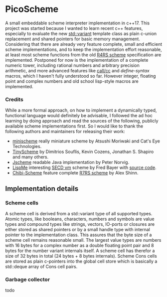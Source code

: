 PicoScheme
==========

A small embeddable scheme interpreter implementation in c++17. This project was
started because I wanted to learn recent c++ features, especially to evaluate the
new [std::variant] template class as plain c-union replacement and shared pointers
for basic memory management. Considering that there are already very feature
complete, small and efficient scheme implementations, and to keep
the implementation effort reasonable, at least most scheme functions from the
old [R4RS scheme] specification are implemented. Postponed for now is the
implementation of a complete numeric tower, including rational numbers and
arbitrary precision arithmetic, and more advanced features like [call/cc] and
*define-syntax* macros, which I haven't fully understood so far. However integer,
floating point and complex numbers and old school lisp-style macros are
implemented.

### Credits ###
While a more formal approach, on how to implement a dynamically typed,
functional language would definitely be advisable, I followed the ad hoc
learning by doing approach and read the sources of the following, publicly
available scheme implementations first. So I would like to thank the
following authors and maintainers for releasing their work:
- [minischeme] really miniature scheme by Atsushi Moriwaki and Cat's Eye Technologies.
- [TinyScheme] by Dimitrios Souflis, Kevin Cozens, Jonathan S. Shapiro and many others.
- [Jscheme] readable Java implementation by Peter Norvig.
- [LispMe] interesting [SECD vm] scheme by Fred Bayer with [source code].
- [Chibi-Scheme] feature complete [R7RS scheme] by Alex Shinn.

Implementation details
----------------------

### Scheme cells ###
A scheme cell is derived from a std::variant type of all supported types.
Atomic types, like booleans, characters, numbers and symbols are value types and
compound types like strings, vectors, IO-ports or closures are either stored as
shared pointers or by a small handle type with internal pointer to the
implementation class. This assures that the byte size of a scheme cell remains
reasonable small. The largest value types are numbers with 16 bytes for a
complex number as a double floating point pair and 8 bytes for the number
variant internals itself. A scheme cell has therefor a size of 32 bytes in
total (24 bytes + 8 bytes internals). Scheme Cons cells are stored as plain
c-pointers into the global cell store which is basically a std::deque array
of Cons cell pairs.

### Garbage collector ###
todo

[std::variant]: https://en.cppreference.com/w/cpp/utility/variant
[minischeme]:   https://github.com/catseye/minischeme
[TinyScheme]:   https://tinyscheme.sourceforge.net/home.html
[Jscheme]:      https://norvig.com/jscheme.html
[LispMe]:       http://lispme.de/lispme/index_en.html
[Chibi-Scheme]: http://synthcode.com/scheme/chibi
[source code]:  https://github.com/arichel/LispMe
[SECD vm]:      https://en.wikipedia.org/wiki/SECD_machine
[call/cc]:      https://en.wikipedia.org/wiki/Call-with-current-continuation
[R4RS scheme]:  http://people.csail.mit.edu/jaffer/r4rs_toc.html
[R7RS scheme]:  http://r7rs.org

